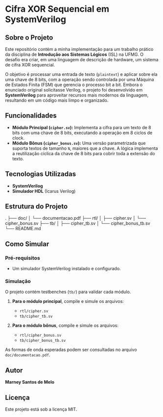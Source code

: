 # Cifra XOR Sequencial em SystemVerilog

## Sobre o Projeto

Este repositório contém a minha implementação para um trabalho prático da disciplina de **Introdução aos Sistemas Lógicos** (ISL) na UFMG. O desafio era criar, em uma linguagem de descrição de hardware, um sistema de cifra XOR sequencial.

O objetivo é processar uma entrada de texto (`plaintext`) e aplicar sobre ela uma chave de 8 bits, com a operação sendo controlada por uma Máquina de Estados Finita (FSM) que gerencia o processo bit a bit. Embora o enunciado original solicitasse Verilog, o projeto foi desenvolvido em **SystemVerilog** para aproveitar recursos mais modernos da linguagem, resultando em um código mais limpo e organizado.

## Funcionalidades

* **Módulo Principal (`cipher.sv`):** Implementa a cifra para um texto de 8 bits com uma chave de 8 bits, executando a operação em 8 ciclos de clock.
* **Módulo Bônus (`cipher_bonus.sv`):** Uma versão parametrizada que suporta textos de tamanho `N`, maiores que a chave. A lógica implementa a reutilização cíclica da chave de 8 bits para cobrir toda a extensão do texto.

## Tecnologias Utilizadas

* **SystemVerilog**
* **Simulador HDL** (Icarus Verilog)

## Estrutura do Projeto

.
├── doc/
│   └── documentacao.pdf
├── rtl/
│   ├── cipher.sv
│   └── cipher_bonus.sv
├── tb/
│   ├── cipher_tb.sv
│   └── cipher_bonus_tb.sv
└── README.md


## Como Simular

### Pré-requisitos

* Um simulador SystemVerilog instalado e configurado.

### Simulação

O projeto contém testbenches (`tb/`) para validar cada módulo.

1.  **Para o módulo principal**, compile e simule os arquivos:
    * `rtl/cipher.sv`
    * `tb/cipher_tb.sv`

2.  **Para o módulo bônus**, compile e simule os arquivos:
    * `rtl/cipher_bonus.sv`
    * `tb/cipher_bonus_tb.sv`

As formas de onda esperadas podem ser consultadas no arquivo `doc/documentacao.pdf`.

## Autor

**Marney Santos de Melo**

## Licença

Este projeto está sob a licença MIT.